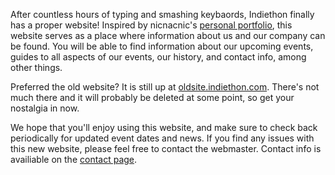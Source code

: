 After countless hours of typing and smashing keybaords, Indiethon finally has a proper website! Inspired by nicnacnic's [personal portfolio](https://nicolasbaror.com), this website serves as a place where information about us and our company can be found. You will be able to find information about our upcoming events, guides to all aspects of our events, our history, and contact info, among other things.

Preferred the old website? It is still up at [oldsite.indiethon.com](https://oldsite.indiethon.com). There's not much there and it will probably be deleted at some point, so get your nostalgia in now.

We hope that you'll enjoy using this website, and make sure to check back periodically for updated event dates and news. If you find any issues with this new website, please feel free to contact the webmaster. Contact info is availiable on the [contact page](/contact).
